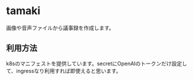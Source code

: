 # tamaki

画像や音声ファイルから議事録を作成します。

## 利用方法
k8sのマニフェストを提供しています。secretにOpenAIのトークンだけ設定して、ingressなり利用すれば即使えると思います。
